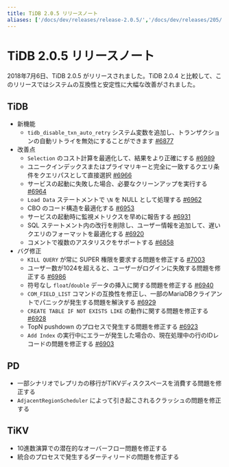 ```yaml
---
title: TiDB 2.0.5 リリースノート
aliases: ['/docs/dev/releases/release-2.0.5/','/docs/dev/releases/205/']
---
```


# TiDB 2.0.5 リリースノート

2018年7月6日、TiDB 2.0.5 がリリースされました。TiDB 2.0.4 と比較して、このリリースではシステムの互換性と安定性に大幅な改善がされました。

## TiDB

- 新機能
    - `tidb_disable_txn_auto_retry` システム変数を追加し、トランザクションの自動リトライを無効にすることができます [#6877](https://github.com/pingcap/tidb/pull/6877)
- 改善点
    - `Selection` のコスト計算を最適化して、結果をより正確にする [#6989](https://github.com/pingcap/tidb/pull/6989)
    - ユニークインデックスまたはプライマリキーと完全に一致するクエリ条件をクエリパスとして直接選択 [#6966](https://github.com/pingcap/tidb/pull/6966)
    - サービスの起動に失敗した場合、必要なクリーンアップを実行する [#6964](https://github.com/pingcap/tidb/pull/6964)
    - `Load Data` ステートメントで `\N` を NULL として処理する [#6962](https://github.com/pingcap/tidb/pull/6962)
    - CBO のコード構造を最適化する [#6953](https://github.com/pingcap/tidb/pull/6953)
    - サービスの起動時に監視メトリクスを早めに報告する [#6931](https://github.com/pingcap/tidb/pull/6931)
    - SQL ステートメント内の改行を削除し、ユーザー情報を追加して、遅いクエリのフォーマットを最適化する [#6920](https://github.com/pingcap/tidb/pull/6920)
    - コメントで複数のアスタリスクをサポートする [#6858](https://github.com/pingcap/tidb/pull/6858)
- バグ修正
    - `KILL QUERY` が常に SUPER 権限を要求する問題を修正する [#7003](https://github.com/pingcap/tidb/pull/7003)
    - ユーザー数が1024を超えると、ユーザーがログインに失敗する問題を修正する [#6986](https://github.com/pingcap/tidb/pull/6986)
    - 符号なし `float`/`double` データの挿入に関する問題を修正する [#6940](https://github.com/pingcap/tidb/pull/6940)
    - `COM_FIELD_LIST` コマンドの互換性を修正し、一部のMariaDBクライアントでパニックが発生する問題を解決する [#6929](https://github.com/pingcap/tidb/pull/6929)
    - `CREATE TABLE IF NOT EXISTS LIKE` の動作に関する問題を修正する [#6928](https://github.com/pingcap/tidb/pull/6928)
    - TopN pushdown のプロセスで発生する問題を修正する [#6923](https://github.com/pingcap/tidb/pull/6923)
    - `Add Index` の実行中にエラーが発生した場合の、現在処理中の行のIDレコードの問題を修正する [#6903](https://github.com/pingcap/tidb/pull/6903)

## PD

- 一部シナリオでレプリカの移行がTiKVディスクスペースを消費する問題を修正する
- `AdjacentRegionScheduler` によって引き起こされるクラッシュの問題を修正する

## TiKV

- 10進数演算での潜在的なオーバーフロー問題を修正する
- 統合のプロセスで発生するダーティリードの問題を修正する 
